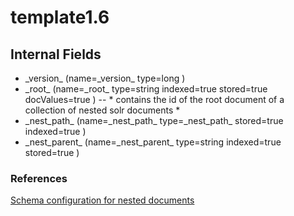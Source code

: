 # template1.6

## Internal Fields 
      
  
* \_version\_ (name=\_version\_ type=long )   
* \_root\_ (name=\_root\_ type=string indexed=true stored=true docValues=true )  -- * contains the id of the root document of a collection of nested solr documents *  
* \_nest\_path\_ (name=\_nest\_path\_ type=\_nest\_path\_ stored=true indexed=true )   
* \_nest\_parent\_ (name=\_nest\_parent\_ type=string indexed=true stored=true ) 
  
### References
  
[Schema configuration for nested documents](https://solr.apache.org/guide/8_10/indexing-nested-documents.html#schema-configuration) 
